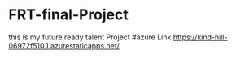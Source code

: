 # FRT-final-Project
this is my future ready talent Project
#azure Link https://kind-hill-06972f510.1.azurestaticapps.net/
